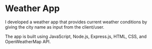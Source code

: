 # Weather App

I developed a weather app that provides current weather conditions by giving the city name as input from the client/user.

The app is built using JavaScript, Node.js, Express.js, HTML, CSS, and OpenWeatherMap API.
